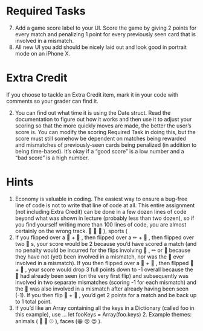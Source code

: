 #  Required Tasks


7. Add a game score label to your UI. Score the game by giving 2 points for every match and penalizing 1 point for every previously seen card that is involved in a mismatch.
9. All new UI you add should be nicely laid out and look good in portrait mode on an iPhone X.

#  Extra Credit
If you choose to tackle an Extra Credit item, mark it in your code with comments so your grader can find it.

2. You can find out what time it is using the Date struct. Read the documentation to figure out how it works and then use it to adjust your scoring so that the more quickly moves are made, the better the user’s score is. You can modify the scoring Required Task in doing this, but the score must still somehow be dependent on matches being rewarded and mismatches of previously-seen cards being penalized (in addition to being time-based). It’s okay if a “good score” is a low number and a “bad score” is a high number.

#  Hints
1. Economy is valuable in coding. The easiest way to ensure a bug-free line of code is not to write that line of code at all. This entire assignment (not including Extra Credit) can be done in a few dozen lines of code beyond what was shown in lecture (probably less than two dozen), so if you find yourself writing more than 100 lines of code, you are almost certainly on the wrong track.
🐼 🐔 🦄 ), sports (
3. If you flipped over a 🐧 + 👻 , then flipped over a ✏ + 🏀 , then flipped over two
👻 s, your score would be 2 because you’d have scored a match (and no penalty would
be incurred for the flips involving 🐧 , ✏ or 🏀 because they have not (yet) been
involved in a mismatch, nor was the 👻 ever involved in a mismatch). If you then
flipped over a 🐧 + 🐼 , then flipped 🏀 + 🐧 , your score would drop 3 full points
down to -1 overall because the 🐧 had already been seen (on the very first flip) and subsequently was involved in two separate mismatches (scoring -1 for each mismatch)
and the 🏀 was also involved in a mismatch after already having been seen (-1). If you then flip 🐧 + 🐧 , you’d get 2 points for a match and be back up to 1 total point.
4. If you’d like an Array containing all the keys in a Dictionary (called foo in this example), use ...
let fooKeys = Array(foo.keys)
         2. Example themes: animals (
🏀 🏈 ⚾ ), faces (😀 😢 😉 ).
                 
                 
                 

